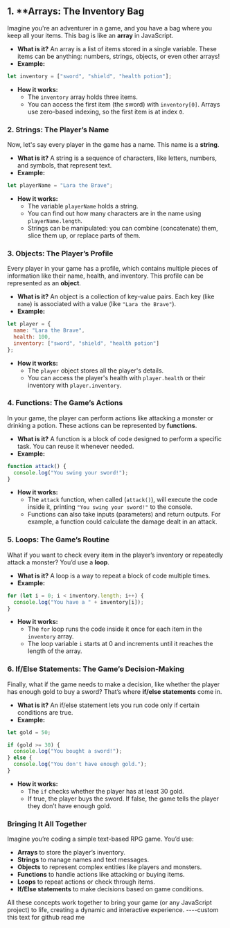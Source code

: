 ## 1. **Arrays: The Inventory Bag
Imagine you're an adventurer in a game, and you have a bag where you keep all your items. This bag is like an **array** in JavaScript.

- **What is it?** An array is a list of items stored in a single variable. These items can be anything: numbers, strings, objects, or even other arrays!
- **Example:**

```javascript
let inventory = ["sword", "shield", "health potion"];
```

- **How it works:** 
  - The `inventory` array holds three items. 
  - You can access the first item (the sword) with `inventory[0]`. Arrays use zero-based indexing, so the first item is at index `0`.

### 2. **Strings: The Player’s Name**
Now, let's say every player in the game has a name. This name is a **string**.

- **What is it?** A string is a sequence of characters, like letters, numbers, and symbols, that represent text.
- **Example:**

```javascript
let playerName = "Lara the Brave";
```

- **How it works:**
  - The variable `playerName` holds a string.
  - You can find out how many characters are in the name using `playerName.length`.
  - Strings can be manipulated: you can combine (concatenate) them, slice them up, or replace parts of them.

### 3. **Objects: The Player’s Profile**
Every player in your game has a profile, which contains multiple pieces of information like their name, health, and inventory. This profile can be represented as an **object**.

- **What is it?** An object is a collection of key-value pairs. Each key (like `name`) is associated with a value (like `"Lara the Brave"`).
- **Example:**

```javascript
let player = {
  name: "Lara the Brave",
  health: 100,
  inventory: ["sword", "shield", "health potion"]
};
```

- **How it works:**
  - The `player` object stores all the player's details.
  - You can access the player's health with `player.health` or their inventory with `player.inventory`.

### 4. **Functions: The Game’s Actions**
In your game, the player can perform actions like attacking a monster or drinking a potion. These actions can be represented by **functions**.

- **What is it?** A function is a block of code designed to perform a specific task. You can reuse it whenever needed.
- **Example:**

```javascript
function attack() {
  console.log("You swing your sword!");
}
```

- **How it works:**
  - The `attack` function, when called (`attack()`), will execute the code inside it, printing `"You swing your sword!"` to the console.
  - Functions can also take inputs (parameters) and return outputs. For example, a function could calculate the damage dealt in an attack.

### 5. **Loops: The Game’s Routine**
What if you want to check every item in the player’s inventory or repeatedly attack a monster? You’d use a **loop**.

- **What is it?** A loop is a way to repeat a block of code multiple times.
- **Example:**

```javascript
for (let i = 0; i < inventory.length; i++) {
  console.log("You have a " + inventory[i]);
}
```

- **How it works:**
  - The `for` loop runs the code inside it once for each item in the `inventory` array.
  - The loop variable `i` starts at 0 and increments until it reaches the length of the array.

### 6. **If/Else Statements: The Game’s Decision-Making**
Finally, what if the game needs to make a decision, like whether the player has enough gold to buy a sword? That’s where **if/else statements** come in.

- **What is it?** An if/else statement lets you run code only if certain conditions are true.
- **Example:**

```javascript
let gold = 50;

if (gold >= 30) {
  console.log("You bought a sword!");
} else {
  console.log("You don't have enough gold.");
}
```

- **How it works:**
  - The `if` checks whether the player has at least 30 gold.
  - If true, the player buys the sword. If false, the game tells the player they don’t have enough gold.

### Bringing It All Together
Imagine you’re coding a simple text-based RPG game. You’d use:

- **Arrays** to store the player’s inventory.
- **Strings** to manage names and text messages.
- **Objects** to represent complex entities like players and monsters.
- **Functions** to handle actions like attacking or buying items.
- **Loops** to repeat actions or check through items.
- **If/Else statements** to make decisions based on game conditions.

All these concepts work together to bring your game (or any JavaScript project) to life, creating a dynamic and interactive experience.
----custom this text for github read me
